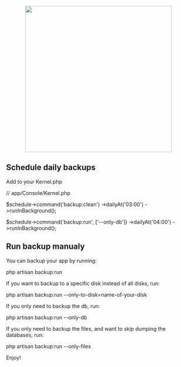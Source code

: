 <p align="center"><a href="https://laravel.com" target="_blank"><img src="https://raw.githubusercontent.com/laravel/art/master/logo-lockup/5%20SVG/2%20CMYK/1%20Full%20Color/laravel-logolockup-cmyk-red.svg" width="400"></a></p>


## Schedule daily backups

Add to your Kernel.php

// app/Console/Kernel.php

$schedule->command('backup:clean')
  ->dailyAt('03:00')
  ->runInBackground();

$schedule->command('backup:run', ['--only-db'])
  ->dailyAt('04:00')
  ->runInBackground();

## Run backup manualy

You can backup your app by running:

php artisan backup:run

If you want to backup to a specific disk instead of all disks, run:

php artisan backup:run --only-to-disk=name-of-your-disk

If you only need to backup the db, run:

php artisan backup:run --only-db

If you only need to backup the files, and want to skip dumping the databases, run:

php artisan backup:run --only-files

Enjoy!

